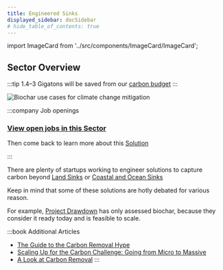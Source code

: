 ```yaml
---
title: Engineered Sinks
displayed_sidebar: docSidebar
# hide_table_of_contents: true
---
```

import ImageCard from '../src/components/ImageCard/ImageCard';

## Sector Overview

:::tip 1.4–3 Gigatons will be saved from our [carbon budget](/glossary/#carbon-budget)
:::

![Biochar use cases for climate change mitigation](/../static/img/biochar-production.jpg)

:::company Job openings
### [View open jobs in this Sector](https://climatebase.org/jobs?l=&q=&sectors=Carbon+Removal+Tech&p=0&remote=false)

Then come back to learn more about this [Solution](#solutions-in-this-sector)

<!--This is the best strategy to accelerate your expertise as a top candidate-->
:::

There are plenty of startups working to engineer solutions to capture carbon beyond [Land Sinks](sector-land-sinks) or [Coastal and Ocean Sinks](sector-coastal-and-ocean-sinks)

Keep in mind that some of these solutions are hotly debated for various reason.

For example, [Project Drawdown](level-1#project-drawdown) has only assessed biochar, because they consider it ready today and is feasible to scale. 

<div style={{ display: 'flex', flexWrap: 'wrap'}}>
    <ImageCard
    title="Biochar Production"
    description="Biochar retains most of the carbon produced by decomposing biomass."
    imageUrl="/img/biochar-kiln.jpg"
    linkUrl="../solution-biochar-production"
    />
    <ImageCard
    title="Carbon Capture and Storage"
    description="Machines that can capture CO2 emissions"
    imageUrl="/img/ccs.jpg"
    linkUrl="../topic-carbon-capture-and-storage"
    />
</div>

:::book Additional Articles
- [The Guide to the Carbon Removal Hype](https://climatedrift.substack.com/p/the-guide-to-the-carbon-removal-hype)
- [Scaling Up for the Carbon Challenge: Going from Micro to Massive](https://climatedrift.substack.com/p/scaling-up-for-the-carbon-challenge)
- [A Look at Carbon Removal](https://climatedrift.substack.com/p/a-look-at-carbon-removal)
::: 